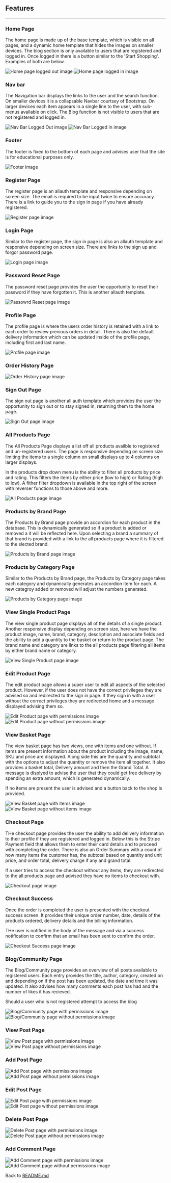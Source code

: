 ## Features
---

### Home Page
The home page is made up of the base template, which is visible on all pages, and a dynamic home template that hides the images on smaller devices. The blog section is only available to users that are registered and logged in. Once logged in there is a button similar to the 'Start Shopping'. Examples of both are below.

![Home page logged out image]()
![Home page logged in image]()

### Nav bar
The Navigation bar displays the links to the user and the search function. On smaller devices it is a collapsable Navbar courtsey of Bootstrap. On larger devices each item appears in a single line to the user, with sub-menus available on click. The Blog function is not visible to users that are not registered and logged in.

![Nav Bar Logged Out image]()
![Nav Bar Logged In image]()

### Footer
The footer is fixed to the bottom of each page and advises user that the site is for educational purposes only.

![Footer image]()

### Register Page
The register page is an allauth template and responsive depending on screen size. The email is required to be input twice to ensure accuracy. There is a link to guide you to the sign in page if you have already registered.

![Register page image]()

### Login Page
Similar to the register page, the sign in page is also an allauth template and responsive depending on screen size. There are links to the sign up and forgor password page.

![Login page image]()

### Password Reset Page
The password reset page provides the user the opportunity to reset their password if they have forgotten it. This is another allauth template.

![Passowrd Reset page image]()

### Profile Page
The profile page is where the users order history is retained with a link to each order to review previous orders in detail. There is also the default delivery information which can be updated inside of the profile page, including first and last name.

![Profile page image]()

### Order History Page


![Order History page image]()

### Sign Out Page
The sign out page is another all auth template which provides the user the opportunity to sign out or to stay signed in, returning them to the home page.

![Sign Out page image]()

### All Products Page
The All Products Page displays a list off all products availble to registered and un-registered users. The page is responsive depending on screen size limiting the items to a single column on small displays up to 4 columns on larger displays.

In the products drop down menu is the ability to filter all products by price and rating. This filters the items by either price (low to high) or Rating (high to low). A fither filter dropdown is available in the top right of the screen with reverser functions to those above and more.

![All Products page image]()

### Products by Brand Page
The Products by Brand page provide an accordion for each product in the database. This is dynamically generated so if a product is added or removed a it will be reflected here. Upon selecting a brand a summary of that brand is provided with a link to the all products page where it is filtered to the slected brand.

![Products by Brand page image]()

### Products by Category Page
Similar to the Products by Brand page, the Products by Category page takes each category and dynamically generates an accordion item for each. A new categroy added or removed will adjust the numbers generated.

![Products by Category page image]()

### View Single Product Page
The view single product page displays all of the details of a single product. Another responsive display depending on screen size, here we have the product image, name, brand, category, description and associate fields and the ability to add a quantity to the basket or return to the product page. The brand name and category are links to the all products page filtering all items by either brand name or category.

![View Single Product page image]()

### Edit Product Page
The edit product page allows a super user to edit all aspects of the selected product. However, if the user does not have the correct privileges they are advised so and redirected to the sign in page. If they sign in with a user without the correct privileges they are redirected home and a message displayed advising them so.

![Edit Product page with permissions image]()
![Edit Product page without permissions image]()

### View Basket Page
The view basket page has two views, one with items and one without. If items are present information about the product including the image, name, SKU and price are displayed. Along side this are the quantity and subtotal with the options to adjust the quantity or remove the item all together. It also provides a basket total, Delivery amount and then the Grand Total. A message is displyed to advise the user that they could get free delivery by spending an extra amount, which is generated dynamically.

If no items are present the user is advised and a button back to the shop is provided.

![View Basket page with items image]()
![View Basket page without items image]()

### Checkout Page
THe checkout page provides the user the ability to add delivery information to their profile if they are registered and logged in. Below this is the Stripe Payment field that allows them to enter their card details and to proceed with completing the order. There is also an Order Summary with a count of how many items the customer has, the subtotal based on quantity and unit price, and order total, delivery charge if any and grand total.

If a user tries to access the checkout without any items, they are redirected to the all products page and advised they have no items to checkout with.

![Checkout page image]()

### Checkout Success
Once the order is completed the user is presented with the checkout success screen. It provides their unique order number, date, details of the products ordered, delivery details and the billing information.

THe user is notified in the body of the message and via a success notification to confirm that an email has been sent to confirm the order.

![Checkout Success page image]()

### Blog/Community Page
The Blog/Community page provides an overview of all posts available to registered users. Each entry provides the title, author, category, created on and depending on if the post has been updated, the date and time it was updated. It also advises how many comments each post has had and the number of likes it has recieved.

Should a user who is not registered attempt to access the blog 

![Blog/Community page with permissions image]()
![Blog/Community page without permissions image]()

### View Post Page


![View Post page with permissions image]()
![View Post page without permissions image]()

### Add Post Page


![Add Post page with permissions image]()
![Add Post page without permissions image]()

### Edit Post Page


![Edit Post page with permissions image]()
![Edit Post page without permissions image]()

### Delete Post Page


![Delete Post page with permissions image]()
![Delete Post page without permissions image]()

### Add Comment Page


![Add Comment page with permissions image]()
![Add Comment page without permissions image]()


Back to [README.md](README.md)